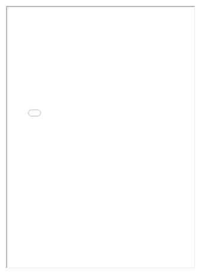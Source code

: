 <section class="page__content e-content" itemprop="text">
  <div style="width: 100%; height:700">
    <iframe src="/assets/CV_Yixiao_Oct2023.pdf" width="100%" height="700">
    </iframe>
  </div>
</section>
